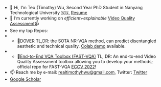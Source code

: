 - 👋 Hi, I’m Teo (Timothy) Wu, Second Year PhD Student in Nanyang Technological University 🇸🇬, [Resume](https://github.com/teowu/teowu/blob/master/Resume.pdf)
- 🌱 I’m currently working on *efficient+explainable* [Video Quality Assessment](https://github.com/QualityAssessment)📹
- See my top Repos:
- - 🥇[DOVER](https://github.com/teowu/DOVER) TL,DR: the SOTA NR-VQA method, can predict disentangled aesthetic and technical quality. [Colab demo](https://colab.research.google.com/github/taskswithcode/DOVER/blob/master/TWCDOVER.ipynb) available.
- - 🧰[End-to-End VQA Toolbox (FAST-VQA)](https://github.com/teowu/FAST-VQA-and-FasterVQA) TL, DR: An end-to-end Video Quality Assessment toolbox allowing you to develop your methods; official repo for FAST-VQA [ECCV 2022](https://www.ecva.net/papers/eccv_2022/papers_ECCV/papers/136660528.pdf)!
- 📫 Reach me by e-mail: realtimothyhwu@gmail.com, Twitter: [Twitter](https://twitter.com/HaoningTimothy)
- [Google Scholar](https://scholar.google.com.hk/citations?user=wth-VbMAAAAJ&hl=en-US)


<!---
teowu/teowu is a ✨ special ✨ repository because its `README.md` (this file) appears on your GitHub profile.
You can click the Preview link to take a look at your changes.
--->
